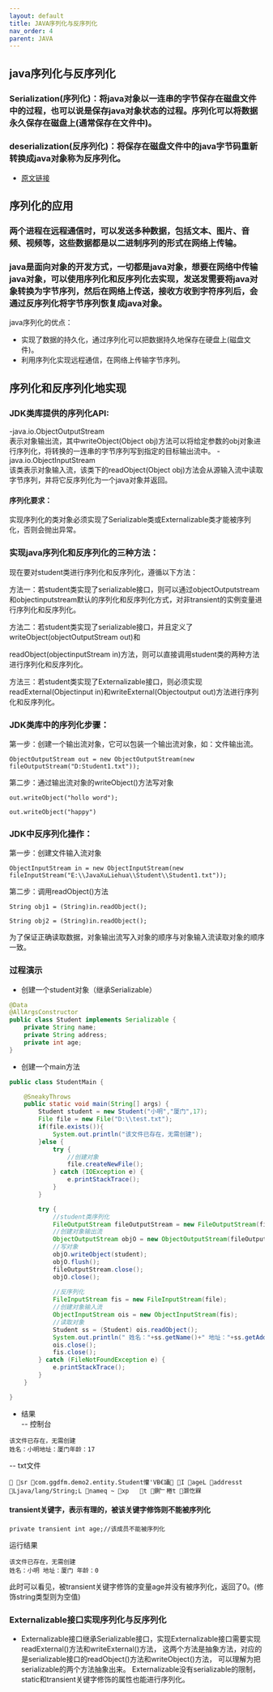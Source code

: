 ```yaml
---
layout: default
title: JAVA序列化与反序列化
nav_order: 4
parent: JAVA
---
```



## java序列化与反序列化
### Serialization(序列化)：将java对象以一连串的字节保存在磁盘文件中的过程，也可以说是保存java对象状态的过程。序列化可以将数据永久保存在磁盘上(通常保存在文件中)。

### deserialization(反序列化)：将保存在磁盘文件中的java字节码重新转换成java对象称为反序列化。

- [原文链接](https://blog.csdn.net/qq_62414755/article/details/125886742)

## 序列化的应用
### 两个进程在远程通信时，可以发送多种数据，包括文本、图片、音频、视频等，这些数据都是以二进制序列的形式在网络上传输。

### java是面向对象的开发方式，一切都是java对象，想要在网络中传输java对象，可以使用序列化和反序列化去实现，发送发需要将java对象转换为字节序列，然后在网络上传送，接收方收到字符序列后，会通过反序列化将字节序列恢复成java对象。

java序列化的优点：
- 实现了数据的持久化，通过序列化可以把数据持久地保存在硬盘上(磁盘文件)。
- 利用序列化实现远程通信，在网络上传输字节序列。

## 序列化和反序列化地实现
### JDK类库提供的序列化API:  
-java.io.ObjectOutputStream    
  表示对象输出流，其中writeObject(Object obj)方法可以将给定参数的obj对象进行序列化，将转换的一连串的字节序列写到指定的目标输出流中。
-java.io.ObjectInputStream  
  该类表示对象输入流，该类下的readObject(Object obj)方法会从源输入流中读取字节序列，并将它反序列化为一个java对象并返回。

#### 序列化要求：
实现序列化的类对象必须实现了Serializable类或Externalizable类才能被序列化，否则会抛出异常。

### 实现java序列化和反序列化的三种方法：

现在要对student类进行序列化和反序列化，遵循以下方法：

方法一：若student类实现了serializable接口，则可以通过objectOutputstream和objectinputstream默认的序列化和反序列化方式，对非transient的实例变量进行序列化和反序列化。

方法二：若student类实现了serializable接口，并且定义了writeObject(objectOutputStream out)和

readObject(objectinputStream in)方法，则可以直接调用student类的两种方法进行序列化和反序列化。

方法三：若student类实现了Externalizable接口，则必须实现readExternal(Objectinput in)和writeExternal(Objectoutput out)方法进行序列化和反序列化。

### JDK类库中的序列化步骤：

第一步：创建一个输出流对象，它可以包装一个输出流对象，如：文件输出流。
````
ObjectOutputStream out = new ObjectOutputStream(new fileOutputStream("D:Student1.txt"));
````

第二步：通过输出流对象的writeObject()方法写对象
````
out.writeObject("hollo word");

out.writeObject("happy")

````
### JDK中反序列化操作：

第一步：创建文件输入流对象
````
ObjectInputStream in = new ObjectInputStream(new fileInputStream("E:\\JavaXuLiehua\\Student\\Student1.txt"));

````

第二步：调用readObject()方法
````
String obj1 = (String)in.readObject();

String obj2 = (String)in.readObject();

````

为了保证正确读取数据，对象输出流写入对象的顺序与对象输入流读取对象的顺序一致。
 
### 过程演示
- 创建一个student对象（继承Serializable）
````java
@Data
@AllArgsConstructor
public class Student implements Serializable {
    private String name;
    private String address;
    private int age;
}
````
- 创建一个main方法
````java
public class StudentMain {

    @SneakyThrows
    public static void main(String[] args) {
        Student student = new Student("小明","厦门",17);
        File file = new File("D:\\test.txt");
        if(file.exists()){
            System.out.println("该文件已存在，无需创建");
        }else {
            try {
                //创建对象
                file.createNewFile();
            } catch (IOException e) {
                e.printStackTrace();
            }
        }

        try {
            //student类序列化
            FileOutputStream fileOutputStream = new FileOutputStream(file);
            //创建对象输出流
            ObjectOutputStream objO = new ObjectOutputStream(fileOutputStream);
            //写对象
            objO.writeObject(student);
            objO.flush();
            fileOutputStream.close();
            objO.close();
            
            //反序列化
            FileInputStream fis = new FileInputStream(file);
            //创建对象输入流
            ObjectInputStream ois = new ObjectInputStream(fis);
            //读取对象
            Student ss = (Student) ois.readObject();
            System.out.println(" 姓名："+ss.getName()+" 地址："+ss.getAddress()+" 年龄："+ss.getAge());
            ois.close();
            fis.close();
        } catch (FileNotFoundException e) {
            e.printStackTrace();
        }
    }

}
````
- 结果  
-- 控制台
````
该文件已存在，无需创建
姓名：小明地址：厦门年龄：17
````
-- txt文件
````
 sr com.ggdfm.demo2.entity.Student懽'VB€讘 I ageL addresst Ljava/lang/String;L nameq ~ xp   t 鍘﹂棬t 灏忔槑
````
#### transient关键字，表示有理的，被该关键字修饰则不能被序列化
````
private transient int age;//该成员不能被序列化
````
运行结果
````
该文件已存在，无需创建
姓名：小明 地址：厦门 年龄：0
````
此时可以看见，被transient关键字修饰的变量age并没有被序列化，返回了0。(修饰string类型则为空值)
### Externalizable接口实现序列化与反序列化
- Externalizable接口继承Serializable接口，实现Externalizable接口需要实现readExternal()方法和writeExternal()方法，
  这两个方法是抽象方法，对应的是serializable接口的readObject()方法和writeObject()方法，
  可以理解为把serializable的两个方法抽象出来。
  Externalizable没有serializable的限制，static和transient关键字修饰的属性也能进行序列化。

